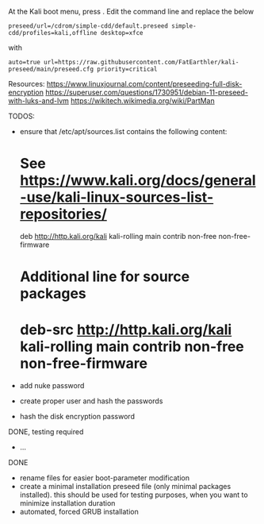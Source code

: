 At the Kali boot menu, press <tab>.
Edit the command line and replace the below

	preseed/url=/cdrom/simple-cdd/default.preseed simple-cdd/profiles=kali,offline desktop=xfce
	
with

	auto=true url=https://raw.githubusercontent.com/FatEarthler/kali-preseed/main/preseed.cfg priority=critical


Resources:
https://www.linuxjournal.com/content/preseeding-full-disk-encryption
https://superuser.com/questions/1730951/debian-11-preseed-with-luks-and-lvm
https://wikitech.wikimedia.org/wiki/PartMan



TODOS:
- ensure that /etc/apt/sources.list contains the following content:
 	# See https://www.kali.org/docs/general-use/kali-linux-sources-list-repositories/
	deb http://http.kali.org/kali kali-rolling main contrib non-free non-free-firmware

	# Additional line for source packages
	# deb-src http://http.kali.org/kali kali-rolling main contrib non-free non-free-firmware
- add nuke password
- create proper user and hash the passwords
- hash the disk encryption password


DONE, testing required
- ...


DONE
- rename files for easier boot-parameter modification
- create a minimal installation preseed file (only minimal packages installed). this should be used for testing purposes, when you want to minimize installation duration
- automated, forced GRUB installation
